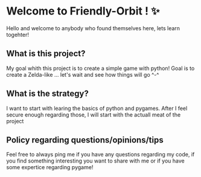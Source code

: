 # Welcome to Friendly-Orbit ! ✨

Hello and welcome to anybody who found themselves here, lets learn togehter!

## What is this project?
My goal whith this project is to create a simple game with python! Goal is to create a Zelda-like ... let's wait and see how things will go ^-^

## What is the strategy?

I want to start with learing the basics of python and pygames. After I feel secure enough regarding those, I will start with the actuall meat of the project 

## Policy regarding questions/opinions/tips

Feel free to always ping me if you have any questions regarding my code, if you find something interesting you want to share with me or if you have some expertice regarding pygame! 
